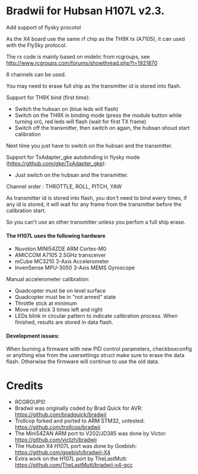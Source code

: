 Bradwii for Hubsan H107L v2.3. 
=======

Add support of flysky procotol

As the X4 board use the same rf chip as the TH9X tx (A7105), it can used with the FlySky protocol.

The rx code is mainly based on midelic from rcgroups, see http://www.rcgroups.com/forums/showthread.php?t=1921870

8 channels can be used.

You may need to erase full ship as the transmitter id is stored into flash.

Support for TH9X bind (first time):
- Switch the hubsan on (blue leds will flash)
- Switch on the TH9X in binding mode (press the module button while turning on), red leds will flash (wait for first TX frame)
- Switch off the transmitter, then switch on again, the hubsan shoud start calibration

Next time you just have to switch on the hubsan and the transmitter.

Support for TxAdapter_gke autobinding in flysky mode (https://github.com/gke/TxAdapter_gke):
 - Just switch on the hubsan and the transmitter.

Channel order : THROTTLE, ROLL, PITCH, YAW

As transmitter id is stored into flash, you don't need to bind every times, if any id is stored, it will wait for
any frame from the transmitter before the calibration start.

So you can't use an other transmitter unless you perfom a full ship erase.


#### The H107L uses the following hardware
 * Nuvoton MINI54ZDE ARM Cortex-M0
 * AMICCOM A7105 2.5GHz transceiver
 * mCube MC3210 3-Axis Accelerometer
 * InvenSense MPU-3050 3-Axis MEMS Gyroscope


Manual accelerometer calibration:
 * Quadcopter must be on level surface
 * Quadcopter must be in "not armed" state
 * Throttle stick at minimum
 * Move roll stick 3 times left and right
 * LEDs blink in circular pattern to indicate calibration process. When finished, results are stored in data flash.

#### Development issues:

When burning a firmware with new PID control parameters, checkboxconfig or anything else from the usersettings struct make sure to erase the data flash.
Otherwise the firmware will continue to use the old data. 


Credits
======
 * RCGROUPS!
 * Bradwii was originally coded by Brad Quick for AVR: https://github.com/bradquick/bradwii
 * Trollcop forked and ported to ARM STM32, untested: https://github.com/trollcop/bradwii
 * The Mini54ZAN ARM port to V202/JD385 was done by Victor: https://github.com/victzh/bradwii
 * The Hubsan X4 H107L port was done by Goebish: https://github.com/goebish/bradwii-X4
 * Extra work on the H107L port by TheLastMutt: https://github.com/TheLastMutt/bradwii-x4-gcc
